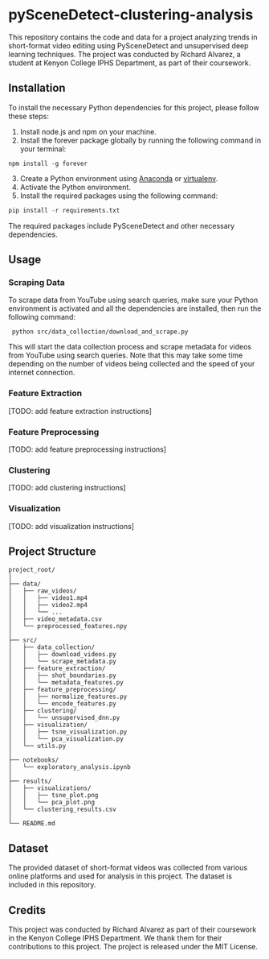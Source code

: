 # pySceneDetect-clustering-analysis

This repository contains the code and data for a project analyzing trends in short-format video editing using PySceneDetect and unsupervised deep learning techniques. The project was conducted by Richard Alvarez, a student at Kenyon College IPHS Department, as part of their coursework.

## Installation

To install the necessary Python dependencies for this project, please follow these steps:
1. Install node.js and npm on your machine.
2. Install the forever package globally by running the following command in your terminal:
```
npm install -g forever
```
3. Create a Python environment using [Anaconda](https://www.anaconda.com/products/individual) or [virtualenv](https://virtualenv.pypa.io/en/latest/).
4. Activate the Python environment.
5. Install the required packages using the following command:

```python
pip install -r requirements.txt
```

The required packages include PySceneDetect and other necessary dependencies.

## Usage

### Scraping Data
To scrape data from YouTube using search queries, make sure your Python environment is activated and all the dependencies are installed, then run the following command:

```
 python src/data_collection/download_and_scrape.py 
```
This will start the data collection process and scrape metadata for videos from YouTube using search queries. Note that this may take some time depending on the number of videos being collected and the speed of your internet connection.

### Feature Extraction
[TODO: add feature extraction instructions]

### Feature Preprocessing
[TODO: add feature preprocessing instructions]

### Clustering
[TODO: add clustering instructions]

### Visualization
[TODO: add visualization instructions]


## Project Structure
```
project_root/
│
├── data/
│   ├── raw_videos/
│   │   ├── video1.mp4
│   │   ├── video2.mp4
│   │   └── ...
│   ├── video_metadata.csv
│   └── preprocessed_features.npy
│
├── src/
│   ├── data_collection/
│   │   ├── download_videos.py
│   │   └── scrape_metadata.py
│   ├── feature_extraction/
│   │   ├── shot_boundaries.py
│   │   └── metadata_features.py
│   ├── feature_preprocessing/
│   │   ├── normalize_features.py
│   │   └── encode_features.py
│   ├── clustering/
│   │   └── unsupervised_dnn.py
│   ├── visualization/
│   │   ├── tsne_visualization.py
│   │   └── pca_visualization.py
│   └── utils.py
│
├── notebooks/
│   └── exploratory_analysis.ipynb
│
├── results/
│   ├── visualizations/
│   │   ├── tsne_plot.png
│   │   └── pca_plot.png
│   └── clustering_results.csv
│
└── README.md
```

## Dataset

The provided dataset of short-format videos was collected from various online platforms and used for analysis in this project. The dataset is included in this repository.

## Credits

This project was conducted by Richard Alvarez as part of their coursework in the Kenyon College IPHS Department. We thank them for their contributions to this project. The project is released under the MIT License.
